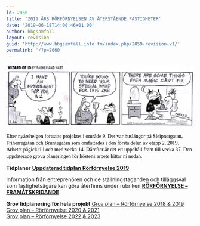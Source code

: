 ```yaml
---
id: 2060
title: '2019 ÅRS RÖRFÖRNYELSEN AV ÅTERSTÅENDE FASTIGHETER'
date: '2019-06-18T14:00:46+01:00'
author: hbgsamfall
layout: revision
guid: 'http://www.hbgsamfall.info.tm/index.php/2059-revision-v1/'
permalink: '/?p=2060'
---
```


[![](/wp-content/uploads/2014/03/wizard-id-plumber-510x167.jpg)](/wp-content/uploads/2014/03/wizard-id-plumber-510x167.jpg)

<span style="color: #000000; font-family: Calibri;">Efter nyårshelgen fortsatte projektet i område 9. Det var huslängor på Sleipnergatan, Friherregatan och Bruntegatan som omfattades i den första delen av etapp 2, 2019. Arbetet pågick till och med vecka 14. Därefter är det ett uppehåll fram till vecka 37. Den uppdaterade grova planeringen för höstens arbete hittar ni nedan.</span>

**Tidplaner** [**Uppdaterad tidplan Rörförnyelse 2019**](/wp-content/uploads/2019/06/Uppdaterad-tidplan-Rörförnyelse-2019.pdf)

Information från entreprenören och de ställningstaganden och tilläggsval som fastighetsägare kan göra återfinns under rubriken **[RÖRFÖRNYELSE – FRAMÅTSKRIDANDE](http://www.hbgsamfall.win/index.php/information-2/rorfornyelse-framatskridande/)**

**Grov tidplanering för hela projekt** [Grov plan – Rörförnyelse 2018 &amp; 2019  ](/wp-content/uploads/2018/08/Grov-plan-Rörförnyelse-2018-2019.pdf)[Grov plan – Rörförnyelse 2020 &amp; 2021](/wp-content/uploads/2018/08/Grov-plan-Rörförnyelse-2020-2021.pdf)  
[Grov plan – Rörförnyelse 2022 &amp; 2023](/wp-content/uploads/2018/08/Grov-plan-Rörförnyelse-2022-2023.pdf)